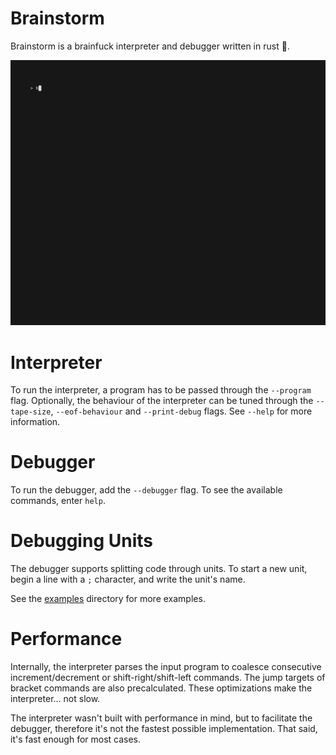﻿# Brainstorm

Brainstorm is a brainfuck interpreter and debugger written in rust 🦀.

![Demo Gif](examples/demo.gif)

# Interpreter

To run the interpreter, a program has to be passed through the `--program` flag. 
Optionally, the behaviour of the interpreter can be tuned through the `--tape-size`, `--eof-behaviour` and `--print-debug` flags.
See `--help` for more information.

# Debugger

To run the debugger, add the `--debugger` flag. To see the available commands, enter `help`.

# Debugging Units

The debugger supports splitting code through units. 
To start a new unit, begin a line with a `;` character, and write the unit's name. 

See the [examples](examples) directory for more examples. 

# Performance

Internally, the interpreter parses the input program to coalesce consecutive increment/decrement or shift-right/shift-left commands.
The jump targets of bracket commands are also precalculated. These optimizations make the interpreter... not slow.

The interpreter wasn't built with performance in mind, but to facilitate the debugger, therefore it's not the fastest possible implementation. That said, it's fast enough for most cases. 